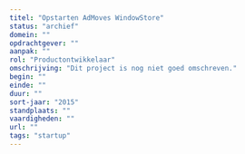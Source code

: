 ```yaml
---
titel: "Opstarten AdMoves WindowStore"
status: "archief"
domein: ""
opdrachtgever: ""
aanpak: ""
rol: "Productontwikkelaar"
omschrijving: "Dit project is nog niet goed omschreven."
begin: ""
einde: ""
duur: ""
sort-jaar: "2015"
standplaats: ""
vaardigheden: ""
url: ""
tags: "startup"
---
```

